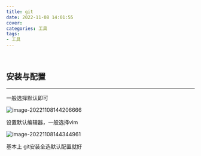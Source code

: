 ```yaml
---
title: git
date: 2022-11-08 14:01:55
cover:
categories: 工具
tags:
- 工具
---
```


​	

## 安装与配置

---

一般选择默认即可

![image-20221108144206666](https://biji-1307941976.cos.ap-guangzhou.myqcloud.com/image-20221108144206666.png)

设置默认编辑器，一般选择vim

![image-20221108144344961](https://biji-1307941976.cos.ap-guangzhou.myqcloud.com/image-20221108144344961.png)

基本上 git安装全选默认配置就好
